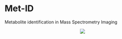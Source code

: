 # Met-ID
 Metabolite identification in Mass Spectrometry Imaging
 <p align="center">
 <img src="https://github.com/pbjarterot/Met-ID/assets/46728406/699f970c-ee2c-4b12-b70b-aec09f4ec149](https://github.com/pbjarterot/Met-ID/blob/main/met-id/src-tauri/icons/Square310x310Logo.png)https://github.com/pbjarterot/Met-ID/blob/main/met-id/src-tauri/icons/Square310x310Logo.png" />
 </p>

